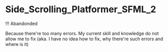 # Side_Scrolling_Platformer_SFML_2
 
!!! Abandonded

Because there're too many errors. My current skill and knowledge do not allow me to fix (aka. I have no idea how to fix, why there're such errors and where is it)
